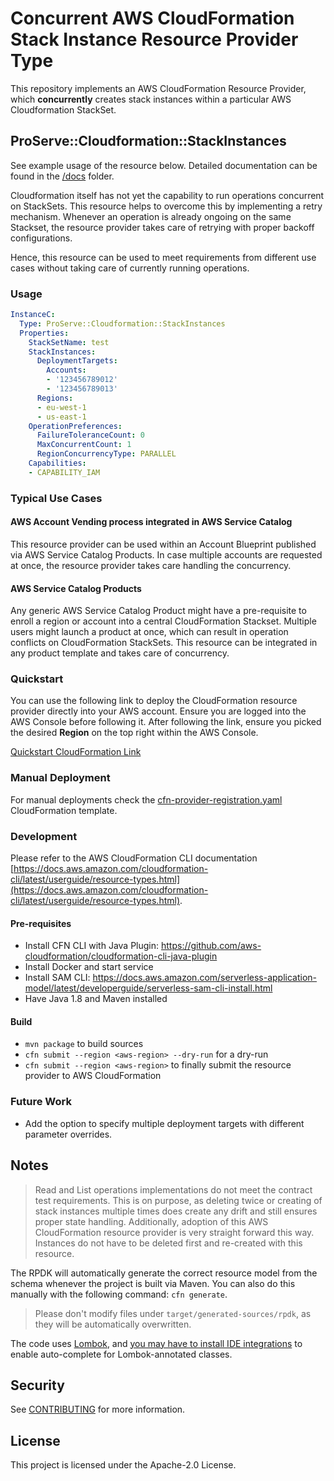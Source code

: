 # Concurrent AWS CloudFormation Stack Instance Resource Provider Type

This repository implements an AWS CloudFormation Resource Provider,
which **concurrently** creates stack instances within a particular AWS Cloudformation StackSet.

## ProServe::Cloudformation::StackInstances

See example usage of the resource below. Detailed documentation can be found in the [/docs](docs) folder.

Cloudformation itself has not yet the capability to run operations concurrent on StackSets. This resource helps to overcome this by implementing a retry mechanism.
Whenever an operation is already ongoing on the same Stackset, the resource provider takes care of retrying with proper backoff configurations. 

Hence, this resource can be used to meet requirements from different use cases without taking care of currently running operations.

### Usage

```yaml
InstanceC:
  Type: ProServe::Cloudformation::StackInstances
  Properties:
    StackSetName: test
    StackInstances:
      DeploymentTargets:
        Accounts:
        - '123456789012'
        - '123456789013'
      Regions:
      - eu-west-1
      - us-east-1
    OperationPreferences:
      FailureToleranceCount: 0
      MaxConcurrentCount: 1
      RegionConcurrencyType: PARALLEL
    Capabilities:
    - CAPABILITY_IAM
```

### Typical Use Cases
####  AWS Account Vending process integrated in AWS Service Catalog

This resource provider can be used within an Account Blueprint published via AWS Service Catalog Products.
In case multiple accounts are requested at once, the resource provider takes care handling the concurrency.

#### AWS Service Catalog Products

Any generic AWS Service Catalog Product might have a pre-requisite to enroll a region or account into a central CloudFormation Stackset.
Multiple users might launch a product at once, which can result in operation conflicts on CloudFormation StackSets. This resource can be integrated in any product template and takes care of concurrency. 


### Quickstart

You can use the following link to deploy the CloudFormation resource provider directly into your AWS account. Ensure you are logged into the AWS Console before following it.
After following the link, ensure you picked the desired **Region** on the top right within the AWS Console.

[Quickstart CloudFormation Link](https://console.aws.amazon.com/cloudformation/home?region=eu-west-1#/stacks/new?templateURL=https:%2F%2Fs3.amazonaws.com%2Faws-enterprise-jumpstart%2Faws-cloudformation-stack-instances%2Fcfn-provider-registration.yaml)

### Manual Deployment

For manual deployments check the [cfn-provider-registration.yaml](quickstart/cfn-provider-registration.yaml) CloudFormation template.

### Development

Please refer to the AWS CloudFormation CLI documentation [https://docs.aws.amazon.com/cloudformation-cli/latest/userguide/resource-types.html](https://docs.aws.amazon.com/cloudformation-cli/latest/userguide/resource-types.html).

#### Pre-requisites

* Install CFN CLI with Java Plugin: https://github.com/aws-cloudformation/cloudformation-cli-java-plugin
* Install Docker and start service
* Install SAM CLI: https://docs.aws.amazon.com/serverless-application-model/latest/developerguide/serverless-sam-cli-install.html
* Have Java 1.8 and Maven installed

#### Build

* `mvn package` to build sources
* `cfn submit --region <aws-region> --dry-run` for a dry-run
* `cfn submit --region <aws-region>` to finally submit the resource provider to AWS CloudFormation

### Future Work

* Add the option to specify multiple deployment targets with different parameter overrides.

## Notes

> Read and List operations implementations do not meet the contract test requirements. This is on purpose, as deleting twice or creating of stack instances multiple times does create any drift and still ensures proper state handling. Additionally, adoption of this AWS CloudFormation resource provider is very straight forward this way. Instances do not have to be deleted first and re-created with this resource.

The RPDK will automatically generate the correct resource model from the schema whenever the project is built via Maven. You can also do this manually with the following command: `cfn generate`.

> Please don't modify files under `target/generated-sources/rpdk`, as they will be automatically overwritten.

The code uses [Lombok](https://projectlombok.org/), and [you may have to install IDE integrations](https://projectlombok.org/setup/overview) to enable auto-complete for Lombok-annotated classes.

## Security

See [CONTRIBUTING](CONTRIBUTING.md#security-issue-notifications) for more information.

## License

This project is licensed under the Apache-2.0 License.

